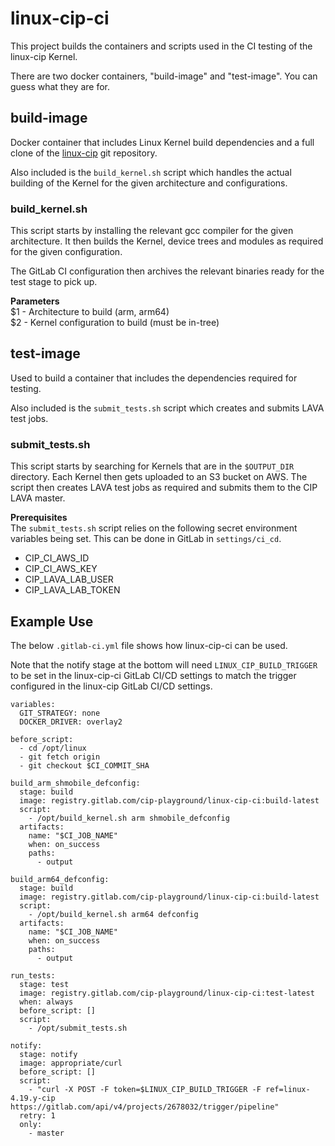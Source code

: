# linux-cip-ci
This project builds the containers and scripts used in the CI testing of the
linux-cip Kernel.

There are two docker containers, "build-image" and "test-image". You can guess
what they are for.

## build-image
Docker container that includes Linux Kernel build dependencies and a full clone
of the
[linux-cip](https://git.kernel.org/pub/scm/linux/kernel/git/cip/linux-cip.git/)
git repository.

Also included is the `build_kernel.sh` script which handles the actual building
of the Kernel for the given architecture and configurations.

### build_kernel.sh
This script starts by installing the relevant gcc compiler for the given
architecture. It then builds the Kernel, device trees and modules as required
for the given configuration.

The GitLab CI configuration then archives the relevant binaries ready for the
test stage to pick up.

**Parameters**  
$1 - Architecture to build (arm, arm64)  
$2 - Kernel configuration to build (must be in-tree)

## test-image
Used to build a container that includes the dependencies required for testing.

Also included is the `submit_tests.sh` script which creates and submits LAVA
test jobs.

### submit_tests.sh
This script starts by searching for Kernels that are in the `$OUTPUT_DIR`
directory. Each Kernel then gets uploaded to an S3 bucket on AWS. The script
then creates LAVA test jobs as required and submits them to the CIP LAVA master.

**Prerequisites**  
The `submit_tests.sh` script relies on the following secret environment
variables being set. This can be done in GitLab in `settings/ci_cd`.
* CIP_CI_AWS_ID
* CIP_CI_AWS_KEY
* CIP_LAVA_LAB_USER
* CIP_LAVA_LAB_TOKEN

## Example Use
The below `.gitlab-ci.yml` file shows how linux-cip-ci can be used.

Note that the notify stage at the bottom will need `LINUX_CIP_BUILD_TRIGGER` to
be set in the linux-cip-ci GitLab CI/CD settings to match the trigger configured
in the linux-cip GitLab CI/CD settings.

```
variables:
  GIT_STRATEGY: none
  DOCKER_DRIVER: overlay2

before_script:
  - cd /opt/linux
  - git fetch origin
  - git checkout $CI_COMMIT_SHA

build_arm_shmobile_defconfig:
  stage: build
  image: registry.gitlab.com/cip-playground/linux-cip-ci:build-latest
  script:
    - /opt/build_kernel.sh arm shmobile_defconfig
  artifacts:
    name: "$CI_JOB_NAME"
    when: on_success
    paths:
      - output

build_arm64_defconfig:
  stage: build
  image: registry.gitlab.com/cip-playground/linux-cip-ci:build-latest
  script:
    - /opt/build_kernel.sh arm64 defconfig
  artifacts:
    name: "$CI_JOB_NAME"
    when: on_success
    paths:
      - output

run_tests:
  stage: test
  image: registry.gitlab.com/cip-playground/linux-cip-ci:test-latest
  when: always
  before_script: []
  script:
    - /opt/submit_tests.sh

notify:
  stage: notify
  image: appropriate/curl
  before_script: []
  script:
    - "curl -X POST -F token=$LINUX_CIP_BUILD_TRIGGER -F ref=linux-4.19.y-cip https://gitlab.com/api/v4/projects/2678032/trigger/pipeline"
  retry: 1
  only:
    - master
```

